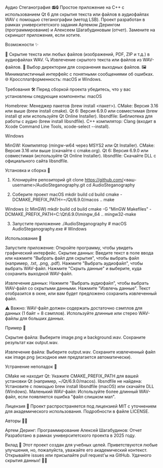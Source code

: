 Аудио Стеганография 📻🔒
Простое приложение на C++ с использованием Qt 6 для скрытия текста или файлов в аудиофайлах WAV с помощью стеганографии (метод LSB). Проект разработан в рамках университетского задания Артемом Дерингом (программирование) и Алексеем Шагабудиновым (отчет).
Замените на скриншот приложения, если хотите.

Возможности ✨

📝 Скрытие текста или любых файлов (изображений, PDF, ZIP и т.д.) в аудиофайлах WAV.
🔍 Извлечение скрытого текста или файлов из WAV-файлов.
📂 Выбор директории для сохранения выходных файлов.
🖼️ Минималистичный интерфейс с понятными сообщениями об ошибках.
🌐 Кроссплатформенность: macOS и Windows.


Требования 🛠️
Перед сборкой проекта убедитесь, что у вас установлены следующие компоненты:
macOS

Homebrew: Менеджер пакетов (brew install <пакет>).
CMake: Версия 3.16 или выше (brew install cmake).
Qt 6: Версия 6.9.0 или совместимая (brew install qt или используйте Qt Online Installer).
libsndfile: Библиотека для работы с аудио (brew install libsndfile).
C++ компилятор: Clang (входит в Xcode Command Line Tools, xcode-select --install).

Windows

MinGW: Компилятор (mingw-w64 через MSYS2 или Qt Installer).
CMake: Версия 3.16 или выше (скачайте с cmake.org).
Qt 6: Версия 6.9.0 или совместимая (используйте Qt Online Installer).
libsndfile: Скачайте DLL с официального сайта libsndfile.


Установка и сборка 🚀
1. Клонируйте репозиторий
git clone https://github.com/<ваш-username>/AudioSteganography.git
cd AudioSteganography

2. Соберите проект
macOS
mkdir build
cd build
cmake -DCMAKE_PREFIX_PATH=~/Qt/6.9.0/macos ..
make

Windows (с MinGW)
mkdir build
cd build
cmake -G "MinGW Makefiles" -DCMAKE_PREFIX_PATH=C:\Qt\6.9.0\mingw_64 ..
mingw32-make

3. Запустите приложение
./AudioSteganography  # macOS
AudioSteganography.exe  # Windows


Использование 📖

Запустите приложение: Откройте программу, чтобы увидеть графический интерфейс.
Скрытие данных:
Введите текст в поле ввода или нажмите "Выбрать файл для скрытия", чтобы выбрать файл (например, .txt, .png, .pdf).
Нажмите "Выбрать аудиофайл", чтобы выбрать WAV-файл.
Нажмите "Скрыть данные" и выберите, куда сохранить выходной WAV-файл.


Извлечение данных:
Нажмите "Выбрать аудиофайл", чтобы выбрать WAV-файл со скрытыми данными.
Нажмите "Извлечь данные". Текст отобразится в окне, или вам будет предложено сохранить извлеченный файл.



⚠️ Важно: WAV-файл должен содержать достаточно сэмплов для данных (1 байт = 8 сэмплов). Используйте длинные или стерео WAV-файлы для больших данных.

Пример 📂

Скрытие файла:
Выберите image.png и background.wav.
Сохраните результат как output.wav.


Извлечение файла:
Выберите output.wav.
Сохраните извлеченный файл как image.png (исходное имя предлагается автоматически).




Устранение неполадок 🐞

CMake не находит Qt: Укажите CMAKE_PREFIX_PATH для вашей установки Qt (например, ~/Qt/6.9.0/macos).
libsndfile не найдена: Установите с помощью brew install libsndfile (macOS) или скачайте DLL (Windows).
Маленький WAV-файл: Используйте более длинный WAV-файл, если появляется ошибка "файл слишком мал".


Лицензия 📜
Проект распространяется под лицензией MIT с уточнением для академического использования. Подробности в файле LICENSE.

Авторы 👨‍💻

Артем Деринг: Программирование
Алексей Шагабудинов: Отчет
Разработано в рамках университетского проекта в 2025 году.


Вклад 🤝
Этот проект создан для учебных целей. Приветствуются любые улучшения, но, пожалуйста, уважайте его академический контекст. Открывайте issues или присылайте pull request'ы на GitHub.
Удачного скрытия данных! 🔐🎶
